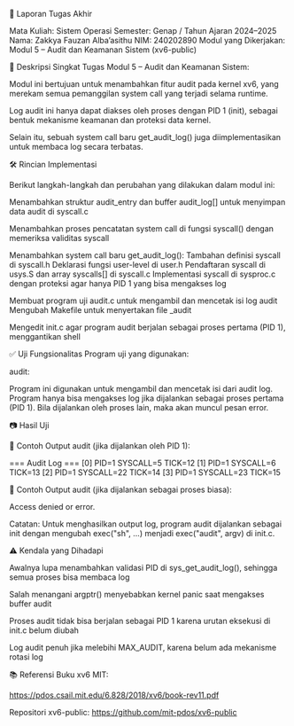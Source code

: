 📝 Laporan Tugas Akhir 

Mata Kuliah: Sistem Operasi
Semester: Genap / Tahun Ajaran 2024–2025
Nama: Zakkya Fauzan Alba’asithu
NIM: 240202890
Modul yang Dikerjakan:
Modul 5 – Audit dan Keamanan Sistem (xv6-public)

📌 Deskripsi Singkat Tugas Modul 5 – Audit dan Keamanan Sistem:

Modul ini bertujuan untuk menambahkan fitur audit pada kernel xv6, yang merekam semua pemanggilan system call yang terjadi selama runtime. 

Log audit ini hanya dapat diakses oleh proses dengan PID 1 (init), sebagai bentuk mekanisme keamanan dan proteksi data kernel. 

Selain itu, sebuah system call baru get_audit_log() juga diimplementasikan untuk membaca log secara terbatas. 

🛠️ Rincian Implementasi 

Berikut langkah-langkah dan perubahan yang dilakukan dalam modul ini:

Menambahkan struktur audit_entry dan buffer audit_log[] untuk menyimpan data audit di syscall.c 

Menambahkan proses pencatatan system call di fungsi syscall() dengan memeriksa validitas syscall

Menambahkan system call baru get_audit_log(): 
Tambahan definisi syscall di syscall.h 
Deklarasi fungsi user-level di user.h 
Pendaftaran syscall di usys.S dan array syscalls[] di syscall.c 
Implementasi syscall di sysproc.c dengan proteksi agar hanya PID 1 yang bisa mengakses log 

Membuat program uji audit.c untuk mengambil dan mencetak isi log audit Mengubah Makefile untuk menyertakan file _audit 

Mengedit init.c agar program audit berjalan sebagai proses pertama (PID 1), menggantikan shell 

✅ Uji Fungsionalitas 
Program uji yang digunakan:

audit:

Program ini digunakan untuk mengambil dan mencetak isi dari audit log. Program hanya bisa mengakses log jika dijalankan sebagai proses pertama (PID 1). Bila dijalankan oleh proses lain, maka akan muncul pesan error. 

📷 Hasil Uji 

📍 Contoh Output audit (jika dijalankan oleh PID 1): 

=== Audit Log === [0] PID=1 SYSCALL=5 TICK=12 [1] PID=1 SYSCALL=6 TICK=13 [2] PID=1 SYSCALL=22 TICK=14 [3] PID=1 SYSCALL=23 TICK=15 

📍 Contoh Output audit (jika dijalankan sebagai proses biasa): 

Access denied or error. 

Catatan: Untuk menghasilkan output log, program audit dijalankan sebagai init dengan mengubah exec("sh", ...) menjadi exec("audit", argv) di init.c.

⚠️ Kendala yang Dihadapi 

Awalnya lupa menambahkan validasi PID di sys_get_audit_log(), sehingga semua proses bisa membaca log 

Salah menangani argptr() menyebabkan kernel panic saat mengakses buffer audit 

Proses audit tidak bisa berjalan sebagai PID 1 karena urutan eksekusi di init.c belum diubah 

Log audit penuh jika melebihi MAX_AUDIT, karena belum ada mekanisme rotasi log 

📚 Referensi Buku xv6 MIT: 

https://pdos.csail.mit.edu/6.828/2018/xv6/book-rev11.pdf 

Repositori xv6-public: https://github.com/mit-pdos/xv6-public
